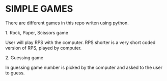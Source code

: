 # SIMPLE GAMES

<p>There are different games in this repo writen using python.</p> 
<p>1. Rock, Paper, Scissors game</p>
<p>User will play RPS with the computer. RPS shorter is a very short coded version of RPS, played by computer. </p>
</p>2. Guessing game</p>
<p>In guessing game number is picked by the computer and asked to the user to guess. </p>
